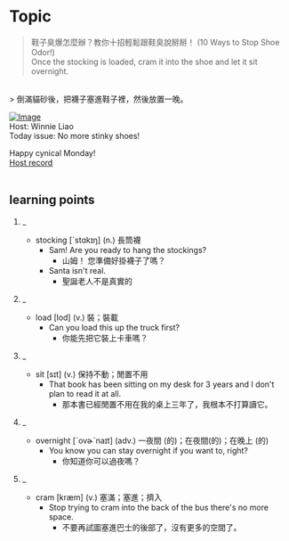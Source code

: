 # Topic

> 鞋子臭爆怎麼辦？教你十招輕鬆跟鞋臭說掰掰！ (10 Ways to Stop Shoe Odor!) <br>
> Once the stocking is loaded, cram it into the shoe and let it sit overnight.

 <br>
> 倒滿貓砂後，把襪子塞進鞋子裡，然後放置一晚。 <br>

[![Image](https://cdn.voicetube.com/assets/thumbnails/gpfnFvSd2X8.jpg)](https://www.youtube.com/embed/gpfnFvSd2X8?rel=0&showinfo=0&cc_load_policy=0&controls=1&autoplay=1&iv_load_policy=3&playsinline=1&wmode=transparent&start=27&end=31&enablejsapi=1&origin=https://tw.voicetube.com&widgetid=1)<br>
Host: Winnie Liao
<br>Today issue: No more stinky shoes!

Happy cynical Monday!
<br>
[Host record](https://cdn.voicetube.com/tmp/everyday_records/callmeboss901/3991.mp3)
<br><br>
## learning points
1. _
	* stocking [ˋstɑkɪŋ] (n.) 長筒襪
        - Sam! Are you ready to hang the stockings?
            + 山姆！ 您準備好掛襪子了嗎？
		- Santa isn't real.
			+ 聖誕老人不是真實的

2. _
	* load [lod] (v.) 裝；裝載
		- Can you load this up the truck first?
			+ 你能先把它裝上卡車嗎？

3. _
	* sit [sɪt] (v.) 保持不動；閒置不用
		- That book has been sitting on my desk for 3 years and I don't plan to read it at all.
			+ 那本書已經閒置不用在我的桌上三年了，我根本不打算讀它。

4. _
	* overnight [ˋovɚˋnaɪt] (adv.) 一夜間 (的)；在夜間(的)；在晚上 (的)
		- You know you can stay overnight if you want to, right?
			+ 你知道你可以過夜嗎？

5. _
	* cram [kræm] (v.) 塞滿；塞進；擠入
		- Stop trying to cram into the back of the bus there's no more space.
			+ 不要再試圖塞進巴士的後部了，沒有更多的空間了。
